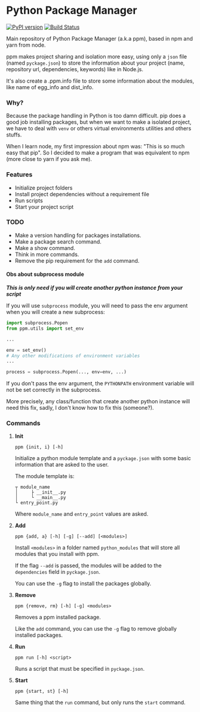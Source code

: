 # Python Package Manager
[![PyPI version](https://badge.fury.io/py/pythonpm.svg)](https://badge.fury.io/py/pythonpm)
[![Build Status](https://travis-ci.org/luisholanda/ppm.svg?branch=master)](https://travis-ci.org/luisholanda/ppm)

Main repository of Python Package Manager (a.k.a ppm), based in npm and yarn from node.

ppm makes project sharing and isolation more easy, using only a `json` file (named `pyckage.json`) to store
the information about your project (name, repository url, dependencies, keywords) like
in Node.js.

It's also create a .ppm.info file to store some information about the modules, 
 like name of egg_info and dist_info.


### Why?

Because the package handling in Python is too damn difficult. pip does a good job installing
packages, but when we want to make a isolated project, we have to deal with `venv` or others
virtual environments utilities and others stuffs.

When I learn node, my first impression about npm was: "This is so much easy that pip".
So I decided to make a program that was equivalent to npm (more close to yarn if you ask me).


### Features

- Initialize project folders
- Install project dependencies without a requirement file
- Run scripts
- Start your project script


### TODO

- Make a version handling for packages installations.
- Make a package search command.
- Make a show command.
- Think in more commands.
- Remove the pip requirement for the `add` command.

#### Obs about subprocess module

**_This is only need if you will create another python instance from your script_**

If you will use `subprocess` module, you will need to pass the env argument when you will create a new subprocess:

```python
import subprocess.Popen
from ppm.utils import set_env

...

env = set_env()
# Any other modifications of environment variables
...

process = subprocess.Popen(..., env=env, ...)
```

If you don't pass the env argument, the `PYTHONPATH` environment variable will not be set correctly in the subprocess.

More precisely, any class/function that create another python instance will need this fix, sadly, I don't know how to
fix this (someone?).

### Commands

1. **Init**

    ```
    ppm {init, i} [-h]
    ``` 
    
    Initialize a python module template and a `pyckage.json` with some basic information that are asked to
    the user.
    
    The module template is:
    
    ```
    ┬ module_name
    │     ├ __init__.py
    │     └ __main__.py 
    └ entry_point.py
    ```
    
    Where `module_name` and `entry_point` values are asked.

2. **Add**

    ```
    ppm {add, a} [-h] [-g] [--add] [<modules>]
    ```
    
    Install `<modules>` in a folder named `python_modules` that will store all
    modules that you install with ppm.
    
    If the flag `--add` is passed, the modules will be added to the `dependencies`
    field in `pyckage.json`.
    
    You can use the `-g` flag to install the packages globally. 
    
3. **Remove**

    ```
    ppm {remove, rm} [-h] [-g] <modules>
    ```
    
    Removes a ppm installed package.
    
    Like the `add` command, you can use the `-g` flag to remove globally installed packages.

4. **Run**

    ```
    ppm run [-h] <script>
    ```

    Runs a script that must be specified in `pyckage.json`.

5. **Start**

    ```
    ppm {start, st} [-h]
    ```

    Same thing that the `run` command, but only runs the `start` command.
